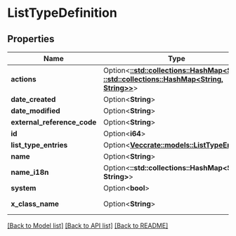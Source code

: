 # ListTypeDefinition

## Properties

Name | Type | Description | Notes
------------ | ------------- | ------------- | -------------
**actions** | Option<[**::std::collections::HashMap<String, ::std::collections::HashMap<String, String>>**](map.md)> |  | [optional][readonly]
**date_created** | Option<**String**> |  | [optional][readonly]
**date_modified** | Option<**String**> |  | [optional][readonly]
**external_reference_code** | Option<**String**> |  | [optional]
**id** | Option<**i64**> |  | [optional][readonly]
**list_type_entries** | Option<[**Vec<crate::models::ListTypeEntry>**](ListTypeEntry.md)> |  | [optional]
**name** | Option<**String**> |  | [optional]
**name_i18n** | Option<**::std::collections::HashMap<String, String>**> |  | [optional]
**system** | Option<**bool**> |  | [optional]
**x_class_name** | Option<**String**> |  | [optional][readonly][default to com.liferay.headless.admin.list.type.dto.v1_0.ListTypeDefinition]

[[Back to Model list]](../README.md#documentation-for-models) [[Back to API list]](../README.md#documentation-for-api-endpoints) [[Back to README]](../README.md)


